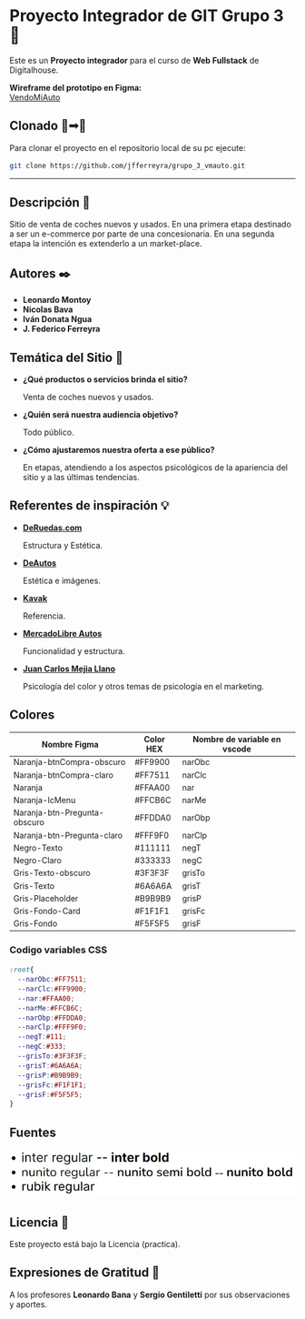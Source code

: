 # Proyecto Integrador de GIT **Grupo 3** 🚀

Este es un **Proyecto integrador** para el curso de **Web Fullstack** de Digitalhouse.

**Wireframe del prototipo en Figma:**\
[VendoMiAuto](https://www.figma.com/proto/7dMdPjIj7cgAW11LfzPx4n/home?node-id=168%3A533&scaling=scale-down-width&page-id=0%3A1&starting-point-node-id=3%3A2)


## Clonado 💾➟💾
Para clonar el proyecto en el repositorio local de su pc ejecute:
```sh
git clone https://github.com/jfferreyra/grupo_3_vmauto.git
```
---
## Descripción 📝

Sitio de venta de coches nuevos y usados.
En una primera etapa destinado a ser un e-commerce por parte de una concesionaria. En una segunda etapa la intención es extenderlo a un market-place.

## Autores ✒️ 

- **Leonardo Montoy**
- **Nicolas Bava**
- **Iván Donata Ngua**
- **J. Federico Ferreyra**

## Temática del Sitio 📖
+ **¿Qué productos o servicios brinda el sitio?**
    
    Venta de coches nuevos y usados.
+ **¿Quién será nuestra audiencia objetivo?**
    
    Todo público.
+ **¿Cómo ajustaremos nuestra oferta a ese público?**
    
    En etapas, atendiendo a los aspectos psicológicos de la apariencia del sitio y a las últimas tendencias.
## Referentes de inspiración 💡
+ **[DeRuedas.com](https://www.deruedas.com.ar/)**
    
    Estructura y Estética.
+ **[DeAutos](https://www.deautos.com/)**
    
    Estética e imágenes.
+ **[Kavak](https://www.kavak.com/ar)**
    
    Referencia.
+ **[MercadoLibre Autos](https://autos.mercadolibre.com.ar/)**
    
    Funcionalidad y estructura.
+ **[Juan Carlos Mejia Llano](https://www.juancmejia.com/marketing-digital/psicologia-del-color-utilice-los-colores-para-aumentar-sus-ventas-online-y-offline/)**
    
    Psicología del color y otros temas de psicología en el marketing.

## Colores
| Nombre Figma | Color HEX | Nombre de variable en vscode |
| ------------ | --------- | ---------------------------- |
|Naranja-btnCompra-obscuro | #FF9900 | narObc |
|Naranja-btnCompra-claro | #FF7511   | narClc
|Naranja|	                    #FFAA00|     nar|
|Naranja-IcMenu|	            #FFCB6C|     narMe|
|Naranja-btn-Pregunta-obscuro|	#FFDDA0|     narObp|
|Naranja-btn-Pregunta-claro|	#FFF9F0|     narClp|
|Negro-Texto|	                #111111|     negT|
|Negro-Claro|	                #333333|     negC|
|Gris-Texto-obscuro|	        #3F3F3F|    grisTo|
|Gris-Texto|	                #6A6A6A|     grisT|
|Gris-Placeholder|	            #B9B9B9|     grisP|
|Gris-Fondo-Card|	            #F1F1F1|    grisFc|
|Gris-Fondo|	                #F5F5F5|     grisF|

### Codigo variables CSS
```css
:root{
  --narObc:#FF7511;
  --narClc:#FF9900;
  --nar:#FFAA00;
  --narMe:#FFCB6C;
  --narObp:#FFDDA0;
  --narClp:#FFF9F0;
  --negT:#111;
  --negC:#333;
  --grisTo:#3F3F3F;
  --grisT:#6A6A6A;
  --grisP:#B9B9B9;
  --grisFc:#F1F1F1;
  --grisF:#F5F5F5;
}
```
## Fuentes
![fuentes](./public/assets/img/jpg/fuentes.jpg)

## Licencia 📄

Este proyecto está bajo la Licencia (practica).

## Expresiones de Gratitud 🎁

A los profesores **Leonardo Bana** y **Sergio Gentiletti** por sus observaciones y aportes.